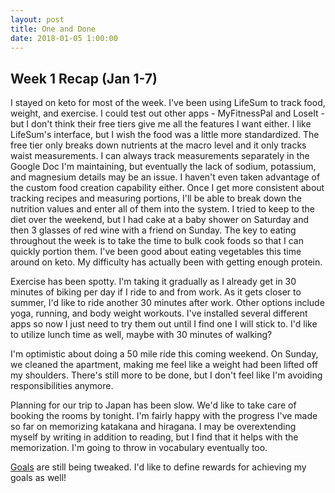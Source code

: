 ```yaml
---
layout: post
title: One and Done
date: 2018-01-05 1:00:00
---
```


## Week 1 Recap (Jan 1-7)

I stayed on keto for most of the week.  I've been using LifeSum to track food, weight, and exercise.  I could test out other apps - MyFitnessPal and LoseIt - but I don't think their free tiers give me all the features I want either.  I like LifeSum's interface, but I wish the food was a little more standardized.  The free tier only breaks down nutrients at the macro level and it only tracks waist measurements.  I can always track measurements separately in the Google Doc I'm maintaining, but eventually the lack of sodium, potassium, and magnesium details may be an issue.  I haven't even taken advantage of the custom food creation capability either.  Once I get more consistent about tracking recipes and measuring portions, I'll be able to break down the nutrition values and enter all of them into the system.  I tried to keep to the diet over the weekend, but I had cake at a baby shower on Saturday and then 3 glasses of red wine with a friend on Sunday.  The key to eating throughout the week is to take the time to bulk cook foods so that I can quickly portion them.  I've been good about eating vegetables this time around on keto.  My difficulty has actually been with getting enough protein.

Exercise has been spotty.  I'm taking it gradually as I already get in 30 minutes of biking per day if I ride to and from work.  As it gets closer to summer, I'd like to ride another 30 minutes after work.  Other options include yoga, running, and body weight workouts.  I've installed several different apps so now I just need to try them out until I find one I will stick to.  I'd like to utilize lunch time as well, maybe with 30 minutes of walking?  

I'm optimistic about doing a 50 mile ride this coming weekend.  On Sunday, we cleaned the apartment, making me feel like a weight had been lifted off my shoulders.  There's still more to be done, but I don't feel like I'm avoiding responsibilities anymore.

Planning for our trip to Japan has been slow.  We'd like to take care of booking the rooms by tonight.  I'm fairly happy with the progress I've made so far on memorizing katakana and hiragana.  I may be overextending myself by writing in addition to reading, but I find that it helps with the memorization.  I'm going to throw in vocabulary eventually too.

[Goals](goals.html) are still being tweaked.  I'd like to define rewards for achieving my goals as well!
